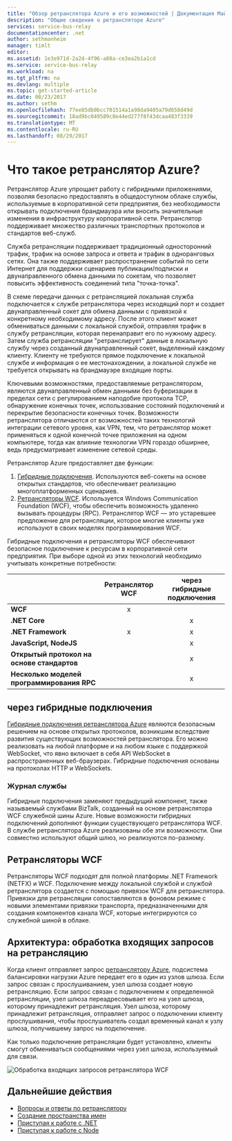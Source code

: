 ```yaml
---
title: "Обзор ретранслятора Azure и его возможностей | Документация Майкрософт"
description: "Общие сведения о ретрансляторе Azure"
services: service-bus-relay
documentationcenter: .net
author: sethmanheim
manager: timlt
editor: 
ms.assetid: 1e3e971d-2a24-4f96-a88a-ce3ea2b1a1cd
ms.service: service-bus-relay
ms.workload: na
ms.tgt_pltfrm: na
ms.devlang: multiple
ms.topic: get-started-article
ms.date: 08/23/2017
ms.author: sethm
ms.openlocfilehash: 77ee85db0bcc701514a1a98da9405a79d658d49d
ms.sourcegitcommit: 18ad9bc049589c8e44ed277f8f43dcaa483f3339
ms.translationtype: MT
ms.contentlocale: ru-RU
ms.lasthandoff: 08/29/2017
---
```

# <a name="what-is-azure-relay"></a>Что такое ретранслятор Azure?

Ретранслятор Azure упрощает работу с гибридными приложениями, позволяя безопасно предоставлять в общедоступном облаке службы, используемые в корпоративной сети предприятия, без необходимости открывать подключения брандмауэра или вносить значительные изменения в инфраструктуру корпоративной сети. Ретранслятор поддерживает множество различных транспортных протоколов и стандартов веб-служб.

Служба ретрансляции поддерживает традиционный односторонний трафик, трафик на основе запроса и ответа и трафик в одноранговых сетях. Она также поддерживает распространение событий по сети Интернет для поддержки сценариев публикации/подписки и двунаправленного обмена данными по сокетам, что позволяет повысить эффективность соединений типа "точка-точка". 

В схеме передачи данных с ретрансляцией локальная служба подключается к службе ретранслятора через исходящий порт и создает двунаправленный сокет для обмена данными с привязкой к конкретному необходимому адресу. После этого клиент может обмениваться данными с локальной службой, отправляя трафик в службу ретрансляции, которая перенаправит его по нужному адресу. Затем служба ретрансляции "ретранслирует" данные в локальную службу через созданный двунаправленный сокет, выделенный каждому клиенту. Клиенту не требуются прямое подключение к локальной службе и информация о ее местонахождении, а локальной службе не требуется открывать на брандмауэре входящие порты.

Ключевыми возможностями, предоставляемые ретранслятором, являются двунаправленный обмен данными без буферизации в пределах сети с регулированием наподобие протокола TCP, обнаружение конечных точек, использование состояний подключений и перекрытие безопасности конечных точек. Возможности ретранслятора отличаются от возможностей таких технологий интеграции сетевого уровня, как VPN, тем, что ретранслятор может применяться к одной конечной точке приложения на одном компьютере, тогда как влияние технологии VPN гораздо обширнее, ведь предусматривает изменение сетевой среды.

Ретранслятор Azure предоставляет две функции:

1. [Гибридные подключения](#hybrid-connections). Используются веб-сокеты на основе открытых стандартов, что обеспечивает реализацию многоплатформенных сценариев.
2. [Ретрансляторы WCF](#wcf-relays). Используется Windows Communication Foundation (WCF), чтобы обеспечить возможность удаленно вызывать процедуры (RPC). Ретранслятор WCF — это устаревшее предложение для ретрансляции, которое многие клиенты уже используют в своих моделях программирования WCF.

Гибридные подключения и ретрансляторы WCF обеспечивают безопасное подключение к ресурсам в корпоративной сети предприятия. При выборе одной из этих технологий необходимо учитывать конкретные потребности:

|  | Ретранслятор WCF | через гибридные подключения |
| --- |:---:|:---:|
| **WCF** |x | |
| **.NET Core** | |x |
| **.NET Framework** |x |x |
| **JavaScript, NodeJS** | |x |
| **Открытый протокол на основе стандартов** | |x |
| **Несколько моделей программирования RPC** | |x |

## <a name="hybrid-connections"></a>через гибридные подключения

[Гибридные подключения ретранслятора Azure](relay-hybrid-connections-protocol.md) являются безопасным решением на основе открытых протоколов, возникшим вследствие развития существующих возможностей ретранслятора. Его можно реализовать на любой платформе и на любом языке с поддержкой WebSocket, что явно включает в себя API WebSocket в распространенных веб-браузерах. Гибридные подключения основаны на протоколах HTTP и WebSockets.

### <a name="service-history"></a>Журнал службы

Гибридные подключения заменяют предыдущий компонент, также называемый службами BizTalk, созданный на основе ретранслятора WCF служебной шины Azure. Новые возможности гибридных подключений дополняют функции существующего ретранслятора WCF. В службе ретранслятора Azure реализованы обе эти возможности. Они совместно используют общий шлюз, но реализуются по-разному.

## <a name="wcf-relays"></a>Ретрансляторы WCF

Ретрансляторы WCF подходят для полной платформы .NET Framework (NETFX) и WCF. Подключение между локальной службой и службой ретранслятора создается с помощью привязок WCF для ретранслятора. Привязки для ретрансляции сопоставляются в фоновом режиме с новыми элементами привязки транспорта, предназначенными для создания компонентов канала WCF, которые интегрируются со служебной шиной в облаке.

## <a name="architecture-processing-of-incoming-relay-requests"></a>Архитектура: обработка входящих запросов на ретрансляцию
Когда клиент отправляет запрос [ретранслятору Azure](/azure/service-bus-relay/), подсистема балансировки нагрузки Azure передает его в один из узлов шлюза. Если запрос связан с прослушиванием, узел шлюза создает новую ретрансляцию. Если запрос связан с подключением к определенной ретрансляции, узел шлюза переадресовывает его на узел шлюза, которому принадлежит ретрансляция. Узел шлюза, которому принадлежит ретрансляция, отправляет запрос о подключении клиенту прослушивания, чтобы прослушиватель создал временный канал к узлу шлюза, получившему запрос на подключение.

Как только подключение ретрансляции будет установлено, клиенты смогут обмениваться сообщениями через узел шлюза, используемый для связи.

![Обработка входящих запросов ретранслятора WCF](./media/relay-what-is-it/ic690645.png)

## <a name="next-steps"></a>Дальнейшие действия

* [Вопросы и ответы по ретранслятору](relay-faq.md)
* [Создание пространства имен](relay-create-namespace-portal.md)
* [Приступая к работе с .NET](relay-hybrid-connections-dotnet-get-started.md)
* [Приступая к работе с Node](relay-hybrid-connections-node-get-started.md)

